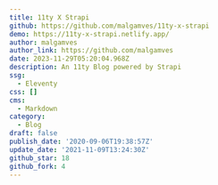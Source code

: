 ```yaml
---
title: 11ty X Strapi
github: https://github.com/malgamves/11ty-x-strapi
demo: https://11ty-x-strapi.netlify.app/
author: malgamves
author_link: https://github.com/malgamves
date: 2023-11-29T05:20:04.968Z
description: An 11ty Blog powered by Strapi
ssg:
  - Eleventy
css: []
cms:
  - Markdown
category:
  - Blog
draft: false
publish_date: '2020-09-06T19:38:57Z'
update_date: '2021-11-09T13:24:30Z'
github_star: 18
github_fork: 4
---
```

